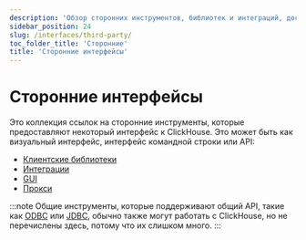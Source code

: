 ```yaml
---
description: 'Обзор сторонних инструментов, библиотек и интеграций, доступных для ClickHouse'
sidebar_position: 24
slug: /interfaces/third-party/
toc_folder_title: 'Сторонние'
title: 'Сторонние интерфейсы'
---
```



# Сторонние интерфейсы

Это коллекция ссылок на сторонние инструменты, которые предоставляют некоторый интерфейс к ClickHouse. Это может быть как визуальный интерфейс, интерфейс командной строки или API:

- [Клиентские библиотеки](../../interfaces/third-party/client-libraries.md)
- [Интеграции](../../interfaces/third-party/integrations.md)
- [GUI](../../interfaces/third-party/gui.md)
- [Прокси](../../interfaces/third-party/proxy.md)

:::note
Общие инструменты, которые поддерживают общий API, такие как [ODBC](../../interfaces/odbc.md) или [JDBC](../../interfaces/jdbc.md), обычно также могут работать с ClickHouse, но не перечислены здесь, потому что их слишком много.
:::
